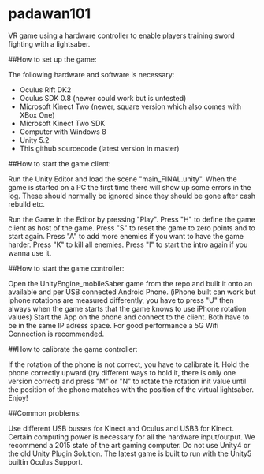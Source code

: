 # padawan101
VR game using a hardware controller to enable players training sword fighting with a lightsaber.


##How to set up the game:

The following hardware and software is necessary:
- Oculus Rift DK2
- Oculus SDK 0.8 (newer could work but is untested)
- Microsoft Kinect Two (newer, square version which also comes with XBox One)
- Microsoft Kinect Two SDK
- Computer with Windows 8
- Unity 5.2
- This github sourcecode (latest version in master)


##How to start the game client:

Run the Unity Editor and load the scene "main_FINAL.unity".
When the game is started on a PC the first time there will
show up some errors in the log. These should normally be
ignored since they should be gone after cash rebuild etc.

Run the Game in the Editor by pressing "Play".
Press "H" to define the game client as host of the game.
Press "S" to reset the game to zero points and to start again.
Press "A" to add more enemies if you want to have the game harder.
Press "K" to kill all enemies.
Press "I" to start the intro again if you wanna use it.


##How to start the game controller:

Open the UnityEngine_mobileSaber game from the repo and
built it onto an available and per USB connected Android Phone.
(iPhone built can work but iphone rotations are measured differently,
you have to press "U" then always when the game starts that the
game knows to use iPhone rotation values)
Start the App on the phone and connect to the client.
Both have to be in the same IP adress space.
For good performance a 5G Wifi Connection is recommended.


##How to calibrate the game controller:

If the rotation of the phone is not correct, you have to calibrate
it. Hold the phone correctly upward (try different ways to hold it,
there is only one version correct) and press "M" or "N" to rotate
the rotation init value until the position of the phone matches
with the position of the virtual lightsaber. Enjoy!


##Common problems:

Use different USB busses for Kinect and Oculus and USB3 for Kinect.
Certain computing power is necessary for all the hardware input/output.
We recommend a 2015 state of the art gaming computer.
Do not use Unity4 or the old Unity Plugin Solution. The latest game
is built to run with the Unity5 builtin Oculus Support.